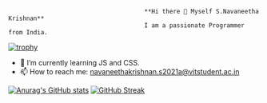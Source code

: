                                           **Hi there 👋 Myself S.Navaneetha Krishnan**
                                          I am a passionate Programmer from India.





[![trophy](https://github-profile-trophy.vercel.app/?username=Archangel0007&theme=onedark&row=1)](https://github.com/ryo-ma/github-profile-trophy)

- 🌱 I’m currently learning JS and CSS.
- 📫 How to reach me: navaneethakrishnan.s2021a@vitstudent.ac.in

 [![Anurag's GitHub stats](https://github-readme-stats.vercel.app/api?username=Archangel0007)](https://github.com/anuraghazra/github-readme-stats)
[![GitHub Streak](https://streak-stats.demolab.com?user=Archangel0007)](https://git.io/streak-stats)

